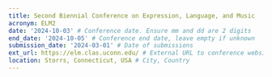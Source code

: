 ```yaml
---
title: Second Biennial Conference on Expression, Language, and Music
acronym: ELM2
date: '2024-10-03' # Conference date. Ensure mm and dd are 2 digits
end_date: '2024-10-05' # Conference end date, leave empty if unknown
submission_date: '2024-03-01' # Date of submissions
ext_url: https://elm.clas.uconn.edu/ # External URL to conference website
location: Storrs, Connecticut, USA # City, Country
---
```

